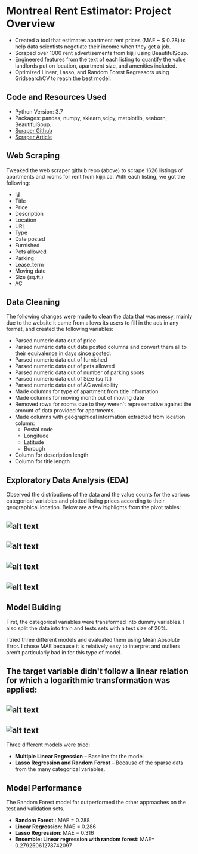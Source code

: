 # Montreal Rent Estimator: Project Overview

* Created a tool that estimates apartment rent prices (MAE ~ $ 0.28) to help data scientists negotiate their income when they get a job.
* Scraped over 1000 rent advertisements from kijiji using BeautifulSoup.
* Engineered features from the text of each listing to quantify the value landlords put on location, apartment size, and amenities included.
* Optimized Linear, Lasso, and Random Forest Regressors using GridsearchCV to reach the best model.

## Code and Resources Used

* Python Version: 3.7
* Packages: pandas, numpy, sklearn,scipy, matplotlib, seaborn, BeautifulSoup.
* [Scraper Github](https://github.com/amald94/kijiji-scraper/blob/master/kijiji.py)
* [Scraper Article](https://medium.com/analytics-vidhya/scraping-kijiji-home-rental-advertisements-using-beautiful-soup-5e286af9d96)

## Web Scraping
Tweaked the web scraper github repo (above) to scrape 1626 listings of apartments and rooms for rent from kijiji.ca. With each listing, we got the following:
*  Id
*  Title
*  Price
*  Description
*  Location
*  URL
*  Type 
*  Date posted
*  Furnished
*  Pets allowed 
*  Parking
*  Lease_term
*  Moving date
*  Size (sq.ft.)
*  AC

## Data Cleaning
The following changes were made to clean the data that was messy, mainly due to the website it came from allows its users to fill in the ads in any format, and created the following variables:

* Parsed numeric data out of price
* Parsed numeric data out date posted columns and convert them all to their equivalence in days since posted.
* Parsed numeric data out of furnished 
* Parsed numeric data out of pets allowed
* Parsed numeric data out of number of parking spots 
* Parsed numeric data out of Size (sq.ft.)
* Parsed numeric data out of AC availability 
* Made columns for type of apartment from title information
* Made columns for moving month out of moving date
* Removed rows for rooms due to they weren't representative against the amount of data provided for apartments.
* Made columns with geographical information extracted from location column:
    * Postal code
    * Longitude
    * Latitude
    * Borough
* Column for description length
* Column for title length


## Exploratory Data Analysis (EDA)
Observed the distributions of the data and the value counts for the various categorical variables and plotted listing prices according to their geographical location. Below are a few highlights from the pivot tables:

![alt text](https://github.com/vanessadlafp/Rent_predictor_MTL/blob/master/price_per_district.png)   
--------------------------------------------------------------------------------------------------------
![alt text](https://github.com/vanessadlafp/Rent_predictor_MTL/blob/master/Geo_modeling/Heat%20Map.png) 
--------------------------------------------------------------------------------------------------------
![alt text](https://github.com/vanessadlafp/Rent_predictor_MTL/blob/master/lease_term.png)              
--------------------------------------------------------------------------------------------------------
![alt text](https://github.com/vanessadlafp/Rent_predictor_MTL/blob/master/correlation.png)             
--------------------------------------------------------------------------------------------------------

## Model Buiding
First, the categorical variables were transformed into dummy variables. I also split the data into train and tests sets with a test size of 20%.   

I tried three different models and evaluated them using Mean Absolute Error. I chose MAE because it is relatively easy to interpret and outliers aren’t particularly bad in for this type of model.   

The target variable didn't follow a linear relation for which a logarithmic transformation was applied:
--------------------------------------------------------------------------------------------------------
![alt text](https://github.com/vanessadlafp/Rent_predictor_MTL/blob/master/qq-plot%20%26%20distribution%20of%20apt%20rent%20prices.png)              
--------------------------------------------------------------------------------------------------------
![alt text](https://github.com/vanessadlafp/Rent_predictor_MTL/blob/master/qq-plot%20%26%20distribution%20of%20apt%20rent%20log(prices).png)             
--------------------------------------------------------------------------------------------------------

Three different models were tried:
*	**Multiple Linear Regression** – Baseline for the model
*	**Lasso Regression and Random Forest** – Because of the sparse data from the many categorical variables.

## Model Performance        
The Random Forest model far outperformed the other approaches on the test and validation sets. 
*	**Random Forest** : MAE = 0.288
*	**Linear Regression**: MAE = 0.286
*	**Lasso Regression**: MAE =  0.316
*	**Ensemble: Linear regression  with random forest**: MAE=  0.27925061278742097
                     